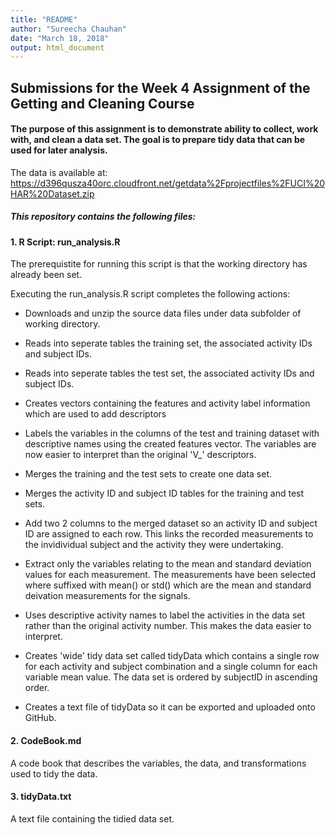 ```yaml
---
title: "README"
author: "Sureecha Chauhan"
date: "March 18, 2018"
output: html_document
---
```

## Submissions for the Week 4 Assignment of the Getting and Cleaning Course

#### The purpose of this assignment is to demonstrate  ability to collect, work with, and clean a data set. The goal is to prepare tidy data that can be used for later analysis.  
The data is available at:  
https://d396qusza40orc.cloudfront.net/getdata%2Fprojectfiles%2FUCI%20HAR%20Dataset.zip

##### This repository contains  the following files:

#### 1.  R Script: run_analysis.R
 The prerequistite for running this script is that the working directory has already been set.  
  
  Executing the run_analysis.R script completes the following actions:  
    
* Downloads and unzip the source data files under data subfolder of working directory.  
  
* Reads into seperate tables the training set, the associated activity IDs and subject IDs.  
  
* Reads into seperate tables the test set, the associated activity IDs and subject IDs.  
  
* Creates vectors containing the features and activity label information which are used to add descriptors  
  
* Labels the variables in the columns of the test and training dataset with descriptive names using the created features vector. The variables are now easier to interpret than the original 'V_' descriptors.  
  
* Merges the training and the test sets to create one data set. 
  
* Merges the activity ID and subject ID tables for the training and test sets.  
  
* Add two 2 columns to the merged dataset so an activity ID and subject ID are assigned to each row. This links the recorded measurements to the invidividual subject and the activity they were undertaking.  
  
* Extract only the variables relating to the mean and standard deviation values for each measurement. The measurements have been selected where suffixed with mean() or std() which are the mean and standard deivation measurements for the signals. 
  
* Uses descriptive activity names to label the activities in the data set rather than the original activity number. This makes the data easier to interpret.  
  
* Creates 'wide' tidy data set called tidyData which contains a single row for each activity and subject combination and a single column for each variable mean value. The data set is ordered by subjectID in ascending order.  
  
* Creates a text file of tidyData so it can be exported and uploaded onto GitHub.  

#### 2. CodeBook.md 
A code book that describes the variables, the data, and transformations used to tidy the data.

#### 3. tidyData.txt
A text file containing the tidied data set. 